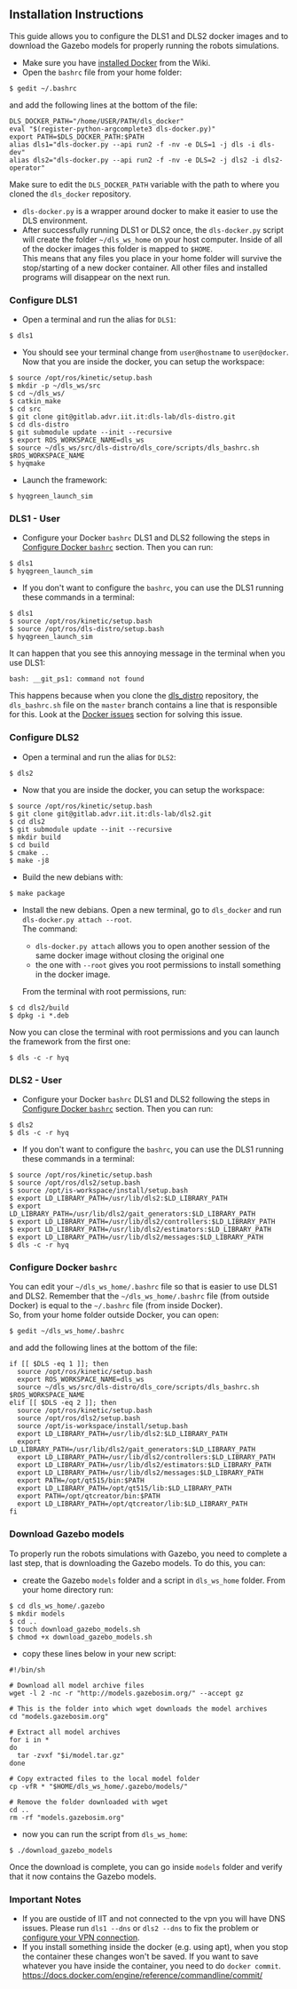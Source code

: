 ## Installation Instructions

This guide allows you to configure the DLS1 and DLS2 docker images and to download the Gazebo models for properly running the robots simulations.
- Make sure you have [installed Docker](https://gitlab.advr.iit.it/dls-lab/new-wiki/-/wikis/software/docker/docker#docker-install) from the Wiki.
- Open the `bashrc` file from your home folder:
```
$ gedit ~/.bashrc
```
and add the following lines at the bottom of the file:
```
DLS_DOCKER_PATH="/home/USER/PATH/dls_docker"
eval "$(register-python-argcomplete3 dls-docker.py)"
export PATH=$DLS_DOCKER_PATH:$PATH
alias dls1="dls-docker.py --api run2 -f -nv -e DLS=1 -j dls -i dls-dev"
alias dls2="dls-docker.py --api run2 -f -nv -e DLS=2 -j dls2 -i dls2-operator"
```
Make sure to edit the `DLS_DOCKER_PATH` variable with the path to where you cloned the `dls_docker` repository.
- `dls-docker.py` is a wrapper around docker to make it easier to use the DLS environment.
- After successfully running DLS1 or DLS2 once, the `dls-docker.py` script will create the folder `~/dls_ws_home` on your host computer. Inside of all of the docker images this folder is mapped to `$HOME`.\
This means that any files you place in your home folder will survive the stop/starting of a new docker container. All other files and installed programs will disappear on the next
run.

### Configure DLS1

- Open a terminal and run the alias for `DLS1`:
```
$ dls1
```
- You should see your terminal change from `user@hostname` to `user@docker`. Now that you are inside the docker, you can setup the workspace:
```
$ source /opt/ros/kinetic/setup.bash
$ mkdir -p ~/dls_ws/src
$ cd ~/dls_ws/
$ catkin_make
$ cd src
$ git clone git@gitlab.advr.iit.it:dls-lab/dls-distro.git
$ cd dls-distro
$ git submodule update --init --recursive
$ export ROS_WORKSPACE_NAME=dls_ws
$ source ~/dls_ws/src/dls-distro/dls_core/scripts/dls_bashrc.sh $ROS_WORKSPACE_NAME
$ hyqmake
```

- Launch the framework:

```
$ hyqgreen_launch_sim
```

### DLS1 - User

- Configure your Docker `bashrc` DLS1 and DLS2 following the steps in [Configure Docker `bashrc`](https://gitlab.advr.iit.it/-/ide/project/dls-lab/dls_docker/edit/user/-/README.md#configure-docker-bashrc) section. Then you can run:

```
$ dls1
$ hyqgreen_launch_sim
```

- If you don't want to configure the `bashrc`, you can use the DLS1 running these commands in a terminal:

```
$ dls1
$ source /opt/ros/kinetic/setup.bash
$ source /opt/ros/dls-distro/setup.bash
$ hyqgreen_launch_sim
```

It can happen that you see this annoying message in the terminal when you use DLS1:
```
bash: __git_ps1: command not found
```
This happens because when you clone the [dls_distro](https://gitlab.advr.iit.it/dls-lab/dls-distro) repository, the `dls_bashrc.sh` file on the `master` branch contains a line that is responsible for this. Look at the [Docker issues](https://gitlab.advr.iit.it/dls-lab/new-wiki/-/wikis/software/docker/docker#docker-issues) section for solving this issue.


### Configure DLS2

- Open a terminal and run the alias for `DLS2`:
```
$ dls2
```

- Now that you are inside the docker, you can setup the workspace:

```
$ source /opt/ros/kinetic/setup.bash
$ git clone git@gitlab.advr.iit.it:dls-lab/dls2.git
$ cd dls2
$ git submodule update --init --recursive
$ mkdir build
$ cd build
$ cmake ..
$ make -j8
```

- Build the new debians with:

```
$ make package
```

- Install the new debians.  Open a new terminal, go to `dls_docker` and run `dls-docker.py attach --root`.\
  The command:
    - `dls-docker.py attach` allows you to open another session of the same docker image without closing the original one
    - the one with `--root` gives you root permissions to install something in the docker image.

  From the terminal with root permissions, run:

```
$ cd dls2/build
$ dpkg -i *.deb
```

Now you can close the terminal with root permissions and you can launch the framework from the first one:

```
$ dls -c -r hyq
```

### DLS2 - User

- Configure your Docker `bashrc` DLS1 and DLS2 following the steps in [Configure Docker `bashrc`](https://gitlab.advr.iit.it/-/ide/project/dls-lab/dls_docker/edit/user/-/README.md#configure-docker-bashrc) section. Then you can run:

```
$ dls2
$ dls -c -r hyq
```

- If you don't want to configure the `bashrc`, you can use the DLS1 running these commands in a terminal:

```
$ source /opt/ros/kinetic/setup.bash
$ source /opt/ros/dls2/setup.bash
$ source /opt/is-workspace/install/setup.bash
$ export LD_LIBRARY_PATH=/usr/lib/dls2:$LD_LIBRARY_PATH
$ export LD_LIBRARY_PATH=/usr/lib/dls2/gait_generators:$LD_LIBRARY_PATH
$ export LD_LIBRARY_PATH=/usr/lib/dls2/controllers:$LD_LIBRARY_PATH
$ export LD_LIBRARY_PATH=/usr/lib/dls2/estimators:$LD_LIBRARY_PATH
$ export LD_LIBRARY_PATH=/usr/lib/dls2/messages:$LD_LIBRARY_PATH
$ dls -c -r hyq
```

### Configure Docker `bashrc`

You can edit your `~/dls_ws_home/.bashrc` file so that is easier to use DLS1 and DLS2. Remember that the `~/dls_ws_home/.bashrc` file (from outside Docker) is equal to the `~/.bashrc` file (from inside Docker).\
So, from your home folder outside Docker, you can open:
```
$ gedit ~/dls_ws_home/.bashrc
```
and add the following lines at the bottom of the file:
```
if [[ $DLS -eq 1 ]]; then
  source /opt/ros/kinetic/setup.bash
  export ROS_WORKSPACE_NAME=dls_ws
  source ~/dls_ws/src/dls-distro/dls_core/scripts/dls_bashrc.sh $ROS_WORKSPACE_NAME
elif [[ $DLS -eq 2 ]]; then
  source /opt/ros/kinetic/setup.bash
  source /opt/ros/dls2/setup.bash
  source /opt/is-workspace/install/setup.bash
  export LD_LIBRARY_PATH=/usr/lib/dls2:$LD_LIBRARY_PATH
  export LD_LIBRARY_PATH=/usr/lib/dls2/gait_generators:$LD_LIBRARY_PATH
  export LD_LIBRARY_PATH=/usr/lib/dls2/controllers:$LD_LIBRARY_PATH
  export LD_LIBRARY_PATH=/usr/lib/dls2/estimators:$LD_LIBRARY_PATH
  export LD_LIBRARY_PATH=/usr/lib/dls2/messages:$LD_LIBRARY_PATH
  export PATH=/opt/qt515/bin:$PATH
  export LD_LIBRARY_PATH=/opt/qt515/lib:$LD_LIBRARY_PATH
  export PATH=/opt/qtcreator/bin:$PATH
  export LD_LIBRARY_PATH=/opt/qtcreator/lib:$LD_LIBRARY_PATH
fi
```

### Download Gazebo models

To properly run the robots simulations with Gazebo, you need to complete a last step, that is downloading the Gazebo models. To do this, you can:

* create the Gazebo `models` folder and a script in `dls_ws_home` folder. From your home directory run:
```
$ cd dls_ws_home/.gazebo
$ mkdir models
$ cd ..
$ touch download_gazebo_models.sh
$ chmod +x download_gazebo_models.sh
```
* copy these lines below in your new script:
```
#!/bin/sh

# Download all model archive files
wget -l 2 -nc -r "http://models.gazebosim.org/" --accept gz

# This is the folder into which wget downloads the model archives
cd "models.gazebosim.org"

# Extract all model archives
for i in *
do
  tar -zvxf "$i/model.tar.gz"
done

# Copy extracted files to the local model folder
cp -vfR * "$HOME/dls_ws_home/.gazebo/models/"

# Remove the folder downloaded with wget
cd ..
rm -rf "models.gazebosim.org"
```
* now you can run the script from `dls_ws_home`:
```
$ ./download_gazebo_models
```

Once the download is complete, you can go inside `models` folder and verify that it now contains the Gazebo models. 

### Important Notes

- If you are oustide of IIT and not connected to the vpn you will have DNS issues. Please run `dls1 --dns` or `dls2 --dns` to fix the problem or [configure your VPN connection](https://gitlab.advr.iit.it/dls-lab/new-wiki/-/wikis/software/new_pc_with_Ubuntu_20_04_3/new_pc_with_Ubuntu_20_04_3#configuring-iit-vpn).
- If you install something inside the docker (e.g. using apt), when you stop the container these changes won't be saved. If you want to save whatever you have inside the container, you need to do `docker commit`. https://docs.docker.com/engine/reference/commandline/commit/
